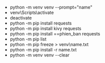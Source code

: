  - python -m venv venv --prompt="name"
 - venv\Scripts\activate
 - deactivate
 - python -m pip install requests
 - python -m pip install kivy requests
 - python -m pip install <package-name>==phien_ban requests
 - python -m pip list
 - python -m pip freeze > venv\name.txt
 - python -m pip install -r name.txt
 - python -m venv venv --clear
